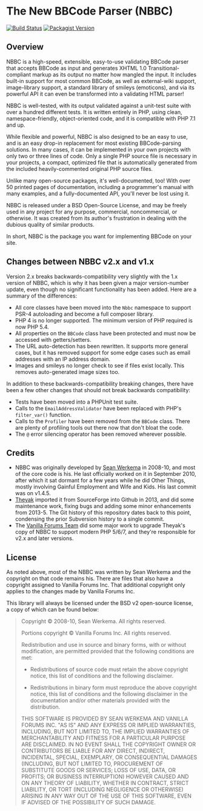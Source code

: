 # The New BBCode Parser (NBBC)

[![Build Status](https://circleci.com/gh/vanilla/nbbc.svg?style=svg)](https://app.circleci.com/pipelines/github/vanilla/nbbc)
[![Packagist Version](https://img.shields.io/packagist/v/vanilla/nbbc.svg?style=flat-square)](https://packagist.org/packages/vanilla/nbbc)

## Overview

NBBC is a high-speed, extensible, easy-to-use validating BBCode parser that accepts BBCode as input and generates XHTML 1.0 Transitional-compliant markup as its output no matter how mangled the input. It includes built-in support for most common BBCode, as well as external-wiki support, image-library support, a standard library of smileys (emoticons), and via its powerful API it can even be transformed into a validating HTML parser!

NBBC is well-tested, with its output validated against a unit-test suite with over a hundred different tests. It is written entirely in PHP, using clean, namespace-friendly, object-oriented code, and it is compatible with PHP 7.1 and up.

While flexible and powerful, NBBC is also designed to be an easy to use, and is an easy drop-in replacement for most existing BBCode-parsing solutions. In many cases, it can be implemented in your own projects with only two or three lines of code. Only a single PHP source file is necessary in your projects, a compact, optimized file that is automatically generated from the included heavily-commented original PHP source files.

Unlike many open-source packages, it's well-documented, too! With over 50 printed pages of documentation, including a programmer's manual with many examples, and a fully-documented API, you'll never be lost using it.

NBBC is released under a BSD Open-Source License, and may be freely used in any project for any purpose, commercial, noncommercial, or otherwise. It was created from its author's frustration in dealing with the dubious quality of similar products.

In short, NBBC is the package you want for implementing BBCode on your site.

## Changes between NBBC v2.x and v1.x

Version 2.x breaks backwards-compatibility very slightly with the 1.x version of NBBC, which is why it has been given a major version-number update, even though no significant functionality has been added. Here are a summary of the differences:

- All core classes have been moved into the `Nbbc` namespace to support PSR-4 autoloading and become a full composer library.
- PHP 4 is no longer supported. The minimum version of PHP required is now PHP 5.4.
- All properties on the `BBCode` class have been protected and must now be accessed with getters/setters.
- The URL auto-detection has been rewritten. It supports more general cases, but it has removed support for some edge cases such as email addresses with an IP address domain.
- Images and smileys no longer check to see if files exist locally. This removes auto-generated image sizes too.

In addition to these backwards-compatibility breaking changes, there have been a few other changes that should not break backwards compatibility:

- Tests have been moved into a PHPUnit test suite.
- Calls to the `EmailAddressValidator` have been replaced with PHP's `filter_var()` function.
- Calls to the `Profiler` have been removed from the `BBCode` class. There are plenty of profiling tools out there now that don't bloat the code.
- The `@` error silencing operator has been removed wherever possible.

## Credits

- NBBC was originally developed by [Sean Werkema](https://github.com/seanofw) in 2008-10, and most of the core code is his.  He last officially worked on it in September 2010, after which it sat dormant for a few years while he did Other Things, mostly involving Gainful Employment and Wife and Kids.  His last commit was on v1.4.5.
- [Theyak](https://github.com/theyak) imported it from SourceForge into Github in 2013, and did some maintenance work, fixing bugs and adding some minor enhancements from 2013-5.  The Git history of this repository dates back to this point, condensing the prior Subversion history to a single commit.
- The [Vanilla Forums Team](https://github.com/vanilla) did some major work to upgrade Theyak's copy of NBBC to support modern PHP 5/6/7, and they're responsible for v2.x and later versions.

## License

As noted above, most of the NBBC was written by Sean Werkema and the copyright on that code remains his. There are files that also have a copyright assigned to Vanilla Forums Inc. That additional copyright only applies to the changes made by Vanilla Forums Inc.

This library will always be licensed under the BSD v2 open-source license, a copy of which can be found below:

> Copyright &copy; 2008-10, Sean Werkema. All rights reserved.
>
> Portions copyright &copy; Vanilla Forums Inc. All rights reserved.
>
> Redistribution and use in source and binary forms, with or without modification, are permitted provided that the following conditions are met:
>
> - Redistributions of source code must retain the above copyright notice, this list of conditions and the following disclaimer.
>
> - Redistributions in binary form must reproduce the above copyright notice, this list of conditions and the following disclaimer in the documentation and/or other materials provided with the distribution.
>
> THIS SOFTWARE IS PROVIDED BY SEAN WERKEMA AND VANILLA FORUMS INC. "AS IS" AND ANY EXPRESS OR IMPLIED WARRANTIES, INCLUDING, BUT NOT LIMITED TO, THE IMPLIED WARRANTIES OF MERCHANTABILITY AND FITNESS FOR A PARTICULAR PURPOSE ARE DISCLAIMED. IN NO EVENT SHALL THE COPYRIGHT OWNER OR CONTRIBUTORS BE LIABLE FOR ANY DIRECT, INDIRECT, INCIDENTAL, SPECIAL, EXEMPLARY, OR CONSEQUENTIAL DAMAGES (INCLUDING, BUT NOT LIMITED TO, PROCUREMENT OF SUBSTITUTE GOODS OR SERVICES; LOSS OF USE, DATA, OR PROFITS; OR BUSINESS INTERRUPTION) HOWEVER CAUSED AND ON ANY THEORY OF LIABILITY, WHETHER IN CONTRACT, STRICT LIABILITY, OR TORT (INCLUDING NEGLIGENCE OR OTHERWISE) ARISING IN ANY WAY OUT OF THE USE OF THIS SOFTWARE, EVEN IF ADVISED OF THE POSSIBILITY OF SUCH DAMAGE.
